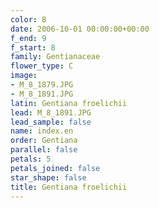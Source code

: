 ```yaml
---
color: B
date: 2006-10-01 00:00:00+00:00
f_end: 9
f_start: 8
family: Gentianaceae
flower_type: C
image:
- M_8_1879.JPG
- M_8_1891.JPG
latin: Gentiana froelichii
lead: M_8_1891.JPG
lead_sample: false
name: index.en
order: Gentiana
parallel: false
petals: 5
petals_joined: false
star_shape: false
title: Gentiana froelichii
---
```

